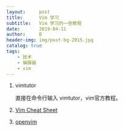 ```yaml
---
layout:     post
title:      Vim 学习
subtitle:   Vim 学习的一些教程
date:       2019-04-11
author:     D
header-img: img/post-bg-2015.jpg 
catalog: true
tags:
    - 技术
    - 编辑器
    - vim
---
```

1. vimtutor
   
   直接在命令行输入 vimtutor，vim官方教程。

2. [Vim Cheat Sheet](https://vim.rtorr.com)
   
3. [openvim](https://www.openvim.com/tutorial.html)